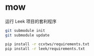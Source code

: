 # mow
运行 Leek 项目的套利程序

```sh
git submodule init
git submodule update

pip install -r ccxtws/requirements.txt
pip install -r leek/requirements.txt
```
